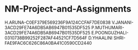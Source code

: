 # NM-Project-and-Assignments
H.ARUNA-C0EF379E569236F9A124CCFAF7DE0838
V.JANANI-3ACD29FE74A6DB5AB6947B01535DF525
P.MUTHUMARI-3ACD29FE74A6DB5AB6947B01535DF525
E.POONGUZHALI-0310738B99252F287AF44521CF7D564F
D.YHAALINI SHRI-FAE9FAC6C626C86A0BA41C0590CD2440
